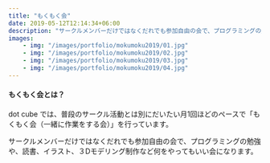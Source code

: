 ```yaml
---
title: "もくもく会"
date: 2019-05-12T12:14:34+06:00
description: "サークルメンバーだけではなくだれでも参加自由の会で、プログラミングの勉強や、読書、イラスト、３Dモデリング制作など何をやってもいい会になります"
images:
    - img: "/images/portfolio/mokumoku2019/01.jpg"
    - img: "/images/portfolio/mokumoku2019/02.jpg"
    - img: "/images/portfolio/mokumoku2019/03.jpg"
    - img: "/images/portfolio/mokumoku2019/04.jpg"
---
```


#### もくもく会とは？
dot cube では、普段のサークル活動とは別にだいたい月1回ほどのペースで「もくもく会（一緒に作業をする会）」を行っています。

サークルメンバーだけではなくだれでも参加自由の会で、プログラミングの勉強や、読書、イラスト、３Dモデリング制作など何をやってもいい会になります。